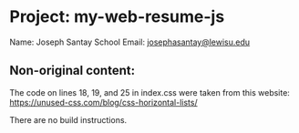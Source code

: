  # Project: my-web-resume-js

Name: Joseph Santay 
School Email: josephasantay@lewisu.edu

## Non-original content: 
The code on lines 18, 19, and 25 in index.css
were taken from this website: https://unused-css.com/blog/css-horizontal-lists/

There are no build instructions.

